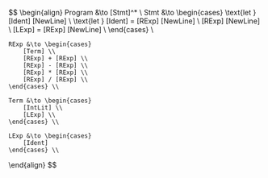 $$
\begin{align}
    Program &\to [Stmt]^* \\
    Stmt &\to \begin{cases}
        \text{let } [Ident] [NewLine] \\
        \text{let } [Ident] = [RExp] [NewLine] \\
        [RExp] [NewLine] \\
        [LExp] = [RExp] [NewLine] \\
    \end{cases} \\

    RExp &\to \begin{cases}
        [Term] \\
        [RExp] + [RExp] \\
        [RExp] - [RExp] \\
        [RExp] * [RExp] \\
        [RExp] / [RExp] \\
    \end{cases} \\

    Term &\to \begin{cases}
        [IntLit] \\
        [LExp] \\
    \end{cases} \\

    LExp &\to \begin{cases}
        [Ident]
    \end{cases} \\
\end{align}
$$
